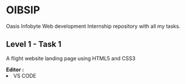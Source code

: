 # OIBSIP
 Oasis Infobyte Web development Internship repository with all my tasks.
 <br>
 <h2>Level 1 - Task 1</h2>
 <p>A flight website landing page using HTML5 and CSS3</p>
 <b>Editor : </b>
 <li>VS CODE</li>
